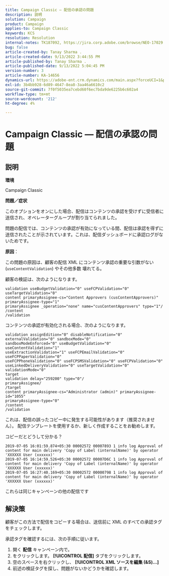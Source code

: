 ```yaml
---
title: Campaign Classic — 配信の承認の問題
description: 説明
solution: Campaign
product: Campaign
applies-to: Campaign Classic
keywords: KCS
resolution: Resolution
internal-notes: TK187092, https://jira.corp.adobe.com/browse/NEO-17029
bug: false
article-created-by: Tanay Sharma .
article-created-date: 9/13/2022 3:44:55 PM
article-published-by: Tanay Sharma .
article-published-date: 9/13/2022 5:04:45 PM
version-number: 3
article-number: KA-14656
dynamics-url: https://adobe-ent.crm.dynamics.com/main.aspx?forceUCI=1&pagetype=entityrecord&etn=knowledgearticle&id=abbbd300-7b33-ed11-9db1-002248086735
exl-id: 3b4bb928-6d89-4647-8ea8-3aa46a6610c2
source-git-commit: 7f0f5035ea7cebd60f6ec7bda9de6225b6c602a4
workflow-type: tm+mt
source-wordcount: '212'
ht-degree: 4%

---
```


# Campaign Classic — 配信の承認の問題

## 説明


<b>環境</b>

Campaign Classic



<b>問題／症状</b>

このオプションをオンにした場合、配信はコンテンツの承認を受けずに受信者に送信され、オペレーターグループが割り当てられました。

問題の配信では、コンテンツの承認が有効になっている間、配信は承認を得ずに送信されたことが示されています。これは、配信ダッシュボードに承認ログがないためです。



<b>原因</b>：

この問題の原因は、顧客の配信 XML にコンテンツ承認の重要な引数がない (`useContentValidation`) やその他多数 壊れてる。

顧客の検証は、次のようになります。




```
validation useBudgetValidation="0" useFCPValidation="0" useTargetValidation="0"
content primaryAssignee-cs="Content Approvers (cusContentApprovers)" primaryAssignee-type="1"
primaryAssignee _operation="none" name="cusContentApprovers" type="1"/
/content
/validation
```




コンテンツの承認が有効化される場合、次のようになります。




```
validation assignEdition="0" disableNotification="0" externalValidation="0" sandboxMode="0"
sandboxModeEnforced="0" useBudgetValidation="0" useContentValidation="1"
useExtractionValidation="1" useFCPEmailValidation="0" useFCPPaperValidation="0"
useFCPPhoneValidation="0" useFCPSMSValidation="0" useFCPValidation="0"
useLinkedDeliveryValidation="0" useTargetValidation="0" validationMode="0"
target
validation delay="259200" type="0"/
primaryAssignee/
/target
content primaryAssignee-cs="Administrator (admin)" primaryAssignee-id="1055"
primaryAssignee-type="0"
/content
/validation
```




これは、配信の誤ったコピー中に発生する可能性があります（推奨されません）。 配信テンプレートを使用するか、新しく作成することをお勧めします。

コピーだとどうして分かる？




```
2019-07-05 16:01:59.874+05:30 00002572 00007893 1 info log Approval of content for main delivery 'Copy of Label (internalName)' by operator 'XXXXXX User (xxxxxx)'
2019-07-05 16:14:59.526+05:30 00002572 00007D6C 1 info log Approval of content for main delivery 'Copy of Label (internalName)' by operator 'XXXXXX User (xxxxxx)'
2019-07-05 16:27:40.169+05:30 00002572 00000798 1 info log Approval of content for main delivery 'Copy of Label (internalName)' by operator 'XXXXXX User (xxxxxx)'
```




これらは同じキャンペーンの他の配信です


## 解決策


顧客がこの方法で配信をコピーする場合は、送信前に XML のすべての承認タグをチェックします。

承認タグを確認するには、次の手順に従います。

1. 開く <b>配信</b> キャンペーン内で。
2. をクリックします。 <b>[!UICONTROL 配信]</b> タブをクリックします。
3. 空のスペースを右クリックし、 <b>[!UICONTROL XML ソースを編集 (&amp;S)...]</b>
4. 前述の検証タグを探し、問題がないかどうかを確認します。
